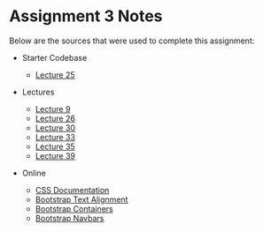 # Assignment 3 Notes

Below are the sources that were used to complete this assignment:
- Starter Codebase
    - [Lecture 25](https://github.com/jhu-ep-coursera/fullstack-course4/tree/master/examples/Lecture25)

- Lectures
    - [Lecture 9](https://github.com/jhu-ep-coursera/fullstack-course4/blob/master/examples/Lecture09/links-same-page.html)
    - [Lecture 26](https://github.com/jhu-ep-coursera/fullstack-course4/tree/master/examples/Lecture26)
    - [Lecture 30](https://github.com/jhu-ep-coursera/fullstack-course4/tree/master/examples/Lecture30/after)
    - [Lecture 33](https://github.com/jhu-ep-coursera/fullstack-course4/tree/master/examples/Lecture33/after)
    - [Lecture 35](https://github.com/jhu-ep-coursera/fullstack-course4/tree/master/examples/Lecture35/after)
    - [Lecture 39](https://github.com/jhu-ep-coursera/fullstack-course4/tree/master/examples/Lecture38/after)

- Online
    - [CSS Documentation](https://developer.mozilla.org/en-US/docs/Web/CSS)
    - [Bootstrap Text Alignment](https://getbootstrap.com/docs/5.3/utilities/text/)
    - [Bootstrap Containers](https://getbootstrap.com/docs/5.3/layout/containers/#how-they-work)
    - [Bootstrap Navbars](https://getbootstrap.com/docs/5.3/components/navbar/#how-it-works)